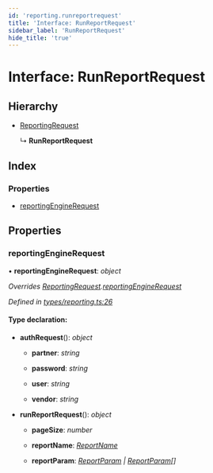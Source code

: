 ```yaml
---
id: 'reporting.runreportrequest'
title: 'Interface: RunReportRequest'
sidebar_label: 'RunReportRequest'
hide_title: 'true'
---
```


# Interface: RunReportRequest

## Hierarchy

-   [ReportingRequest](reporting.reportingrequest.md)

    ↳ **RunReportRequest**

## Index

### Properties

-   [reportingEngineRequest](reporting.runreportrequest.md#reportingenginerequest)

## Properties

### reportingEngineRequest

• **reportingEngineRequest**: _object_

_Overrides [ReportingRequest](reporting.reportingrequest.md).[reportingEngineRequest](reporting.reportingrequest.md#reportingenginerequest)_

_Defined in [types/reporting.ts:26](https://github.com/ELEVATORmedia/paymigo/blob/30e9201/src/types/reporting.ts#L26)_

#### Type declaration:

-   **authRequest**(): _object_

    -   **partner**: _string_

    -   **password**: _string_

    -   **user**: _string_

    -   **vendor**: _string_

-   **runReportRequest**(): _object_

    -   **pageSize**: _number_

    -   **reportName**: _[ReportName](../modules/reporting.md#reportname)_

    -   **reportParam**: _[ReportParam](../modules/reporting.md#reportparam) | [ReportParam](../modules/reporting.md#reportparam)[]_
